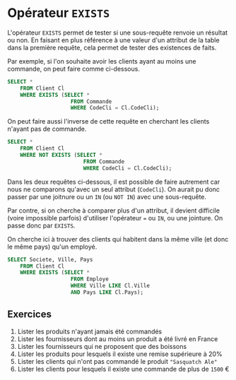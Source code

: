 # Opérateur  `EXISTS`

L'opérateur `EXISTS` permet de tester si une sous-requête renvoie un résultat ou non. En faisant en plus référence à une valeur d'un attribut de la table dans la première requête, cela permet de tester des existences de faits.

Par exemple, si l'on souhaite avoir les clients ayant au moins une commande, on peut faire comme ci-dessous.

```sql
SELECT *
    FROM Client Cl
    WHERE EXISTS (SELECT *
                    FROM Commande
                    WHERE CodeCli = Cl.CodeCli);
```

On peut faire aussi l'inverse de cette requête en cherchant les clients n'ayant pas de commande.

```sql
SELECT *
    FROM Client Cl
    WHERE NOT EXISTS (SELECT *
                        FROM Commande
                        WHERE CodeCli = Cl.CodeCli);
```

Dans les deux requêtes ci-dessous, il est possible de faire autrement car nous ne comparons qu'avec un seul attribut (`CodeCli`). On aurait pu donc passer par une joitnure ou un `IN` (ou `NOT IN`) avec une sous-requête.

Par contre, si on cherche à comparer plus d'un attribut, il devient difficile (voire impossible parfois) d'utiliser l'opérateur `=` ou `IN`, ou une jointure. On passe donc par `EXISTS`.

On cherche ici à trouver des clients qui habitent dans la même ville (et donc le même pays) qu'un employé. 

```sql
SELECT Societe, Ville, Pays
	FROM Client Cl
	WHERE EXISTS (SELECT *
	                FROM Employe
	                WHERE Ville LIKE Cl.Ville
	                AND Pays LIKE Cl.Pays);
```

## Exercices

1. Lister les produits n'ayant jamais été commandés
2. Lister les fournisseurs dont au moins un produit a été livré en France
3. Lister les fournisseurs qui ne proposent que des boissons
4. Lister les produits pour lesquels il existe une remise supérieure à 20%
5. Lister les clients qui n'ont pas commandé le produit `"Sasquatch Ale"`
6. Lister les clients pour lesquels il existe une commande de plus de `1500` €
